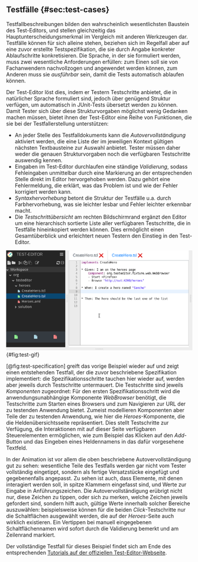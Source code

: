 
## Testfälle {#sec:test-cases}

Testfallbeschreibungen bilden den wahrscheinlich wesentlichsten Baustein des Test-Editors, und stellen gleichzeitig das Hauptunterscheidungsmerkmal im Vergleich mit anderen Werkzeugen dar. Testfälle können für sich alleine stehen, beziehen sich im Regelfall aber auf eine zuvor erstellte Testspezifikation, die sie durch Angabe konkreter Ablaufschritte konkretisieren. Die Sprache, in der sie formuliert werden, muss zwei wesentliche Anforderungen erfüllen: zum Einen soll sie von Fachanwendern nachvollzogen und angewendet werden können, zum Anderen muss sie _ausführbar_ sein, damit die Tests automatisch ablaufen können.

Der Test-Editor löst dies, indem er Testern Testschritte anbietet, die in natürlicher Sprache formuliert sind, jedoch über genügend Struktur verfügen, um automatisch in JUnit-Tests übersetzt werden zu können. Damit Tester sich über diese Strukturvorgaben möglichst wenig Gedanken machen müssen, bietet ihnen der Test-Editor eine Reihe von Funktionen, die sie bei der Testfallerstellung unterstützen:

* An jeder Stelle des Testfalldokuments kann die _Autovervollständigung_ aktiviert werden, die eine Liste der im jeweiligen Kontext gültigen nächsten Textbausteine zur Auswahl anbietet. Tester müssen daher weder die genauen Strukturvorgaben noch die verfügbaren Testschritte auswendig kennen.
* Eingaben im Test-Editor durchlaufen eine ständige _Validierung_, sodass Fehleingaben unmittelbar durch eine Markierung an der entsprechenden Stelle direkt im Editor hervorgehoben werden. Dazu gehört eine Fehlermeldung, die erklärt, was das Problem ist und wie der Fehler korrigiert werden kann.
* _Syntaxhervorhebung_ betont die Struktur der Testfälle u.a. durch Farbhervorhebung, was sie leichter lesbar und Fehler leichter erkennbar macht.
* Die _Testschrittübersicht_ am rechten Bildschirmrand ergänzt den Editor um eine hierarchisch sortierte Liste aller verfügbaren Testschritte, die in Testfälle hineinkopiert werden können. Dies ermöglicht einen Gesamtüberblick und erleichtert neuen Testern den Einstieg in den Test-Editor.

![Beispiel für die Testfallerstellung](figures/test-case.gif){#fig:test-gif}

[@fig:test-specification] greift das vorige Beispiel wieder auf und zeigt einen entstehenden Testfall, der die zuvor beschriebene Spezifikation implementiert: die Spezifikationsschritte tauchen hier wieder auf, werden aber jeweils durch Testschritte untermauert. Die Testschritte sind jeweils _Komponenten_ zugeordnet: 
Für den ersten Spezifikationsschritt wird die anwendungsunabhängige Komponente _WebBrowser_ benötigt, die Testschritte zum Starten eines Browsers und zum Navigieren zur URL der zu testenden Anwendung bietet. Zumeist modellieren Komponenten aber Teile der zu testenden Anwendung, wie hier die _Heroes_-Komponente, die die Heldenübersichtsseite repräsentiert. Dies stellt Testschritte zur Verfügung, die Interaktionen mit auf dieser Seite verfügbaren Steuerelementen ermöglichen, wie zum Beispiel das Klicken auf den _Add_-Button und das Eingeben eines Heldennamens in das dafür vorgesehene Textfeld.

In der Animation ist vor allem die oben beschriebene Autovervollständigung gut zu sehen: wesentliche Teile des Testfalls werden gar nicht vom Tester vollständig eingetippt, sondern als fertige Versatzstücke eingefügt und gegebenenfalls angepasst. Zu sehen ist auch, dass Elemente, mit denen interagiert werden soll, in spitze Klammern eingefasst sind, und Werte zur Eingabe in Anführungszeichen. Die Autovervollständigung erübrigt nicht nur, diese Zeichen zu tippen, oder sich zu merken, welche Zeichen jeweils gefordert sind, sondern hilft auch, gültige Werte innerhalb solcher Bereiche auszuwählen: beispielsweise können für die beiden _Click_-Testschritte nur die Schaltflächen ausgewählt werden, die auf der _Heroes_-Seite auch wirklich existieren. Ein Vertippen bei manuell eingegebenen Schaltflächennamen wird sofort durch die Validierung bemerkt und am Zeilenrand markiert.

Der vollständige Testfall für dieses Beispiel findet sich am Ende des entsprechenden [Tutorials auf der offiziellen Test-Editor-Webseite](https://test-editor.github.io/te_markdown/heroes-create-testcase/).